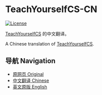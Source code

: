 # TeachYourselfCS-CN

[![License](https://img.shields.io/github/license/keithnull/TeachYourselfCS-CN)](https://github.com/keithnull/TeachYourselfCS-CN/blob/master/LICENSE)

[TeachYourselfCS](https://teachyourselfcs.com/) 的中文翻译。

A Chinese translation of [TeachYourselfCS](https://teachyourselfcs.com/).

## 导航 Navigation

* [原网页 Original](https://teachyourselfcs.com/)
* [中文翻译 Chinese](TeachYourselfCS-CN.md)
* [英文原版 English](TeachYourselfCS.md)
